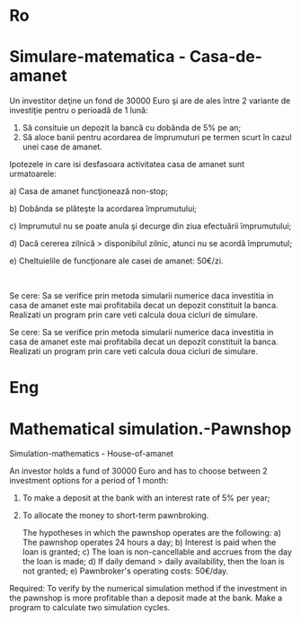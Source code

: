 # Ro
# Simulare-matematica - Casa-de-amanet

 Un investitor deţine un fond de 30000 Euro şi are de ales între 2 variante de investiţie pentru o perioadă de 1 lună:

1)   Să consituie un depozit la bancă cu dobânda de 5% pe an;
2)   Să aloce banii pentru acordarea de împrumuturi pe termen scurt în cazul unei case de amanet.

  Ipotezele in care isi desfasoara activitatea casa de amanet sunt urmatoarele:

a)   Casa de amanet funcţionează non-stop;

b)   Dobânda se plăteşte la acordarea împrumutului;

c)   Imprumutul nu se poate anula şi decurge din ziua efectuării împrumutului;

d)   Dacă cererea zilnică > disponibilul zilnic, atunci nu se acordă împrumutul;

e)   Cheltuielile de funcţionare ale casei de amanet: 50€/zi.

<br>

Se cere: Sa se verifice prin metoda simularii numerice daca investitia in casa de amanet este mai profitabila decat un depozit constituit la banca. Realizati un program prin care veti calcula doua cicluri de simulare.



Se cere:
	Sa se verifice prin metoda simularii numerice daca investitia in casa de amanet este mai profitabila decat un depozit constituit la banca. Realizati un program prin care veti calcula doua cicluri de simulare.

# Eng
# Mathematical simulation.-Pawnshop

 Simulation-mathematics - House-of-amanet

  An investor holds a fund of 30000 Euro and has to choose between 2 investment options for a period of 1 month:
1) To make a deposit at the bank with an interest rate of 5% per year;
2) To allocate the money to short-term pawnbroking.

   The hypotheses in which the pawnshop operates are the following:
a) The pawnshop operates 24 hours a day;
b) Interest is paid when the loan is granted;
c) The loan is non-cancellable and accrues from the day the loan is made;
d) If daily demand > daily availability, then the loan is not granted;
e) Pawnbroker's operating costs: 50€/day.


Required:
	To verify by the numerical simulation method if the investment in the pawnshop is more profitable than a deposit made at the bank. Make a program to calculate two simulation cycles.
